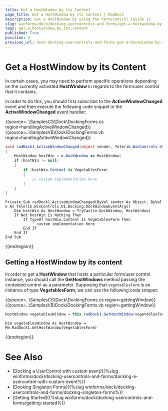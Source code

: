 ```yaml
---
title: Get a HostWindow by its Content
page_title: Get a HostWindow by its Content | RadDock
description: Get a HostWindow by using the form/control inside it.
slug: winforms/dock/docking-usercontrols-and-forms/get-a-hostwindow-by-its-content
tags: get,a,hostwindow,by,its,content
published: True
position: 2
previous_url: dock-docking-usercontrols-and-forms-get-a-hostwindow-by-its-content
---
```


# Get a HostWindow by its Content

In certain cases, you may need to perform specific operations depending on the currently activated **HostWindow** in regards to the form/user control that it contains. 

In order to do this, you should first subscribe to the **ActiveWindowChanged** event and then execute the following code snippet in the **ActiveWindowChanged** event handler: 

{{source=..\SamplesCS\Dock\DockingForms.cs region=handlingActiveWindowChanged}} 
{{source=..\SamplesVB\Dock\DockingForms.vb region=handlingActiveWindowChanged}} 

````C#
void radDock1_ActiveWindowChanged(object sender, Telerik.WinControls.UI.Docking.DockWindowEventArgs e)
{
    HostWindow hostWin = e.DockWindow as HostWindow;
    if (hostWin != null)
    {
        if (hostWin.Content is VegetablesForm)
        {
            // custom implementation here
        }
    }
}

````
````VB.NET
Private Sub radDock1_ActiveWindowChanged(ByVal sender As Object, ByVal e As Telerik.WinControls.UI.Docking.DockWindowEventArgs)
    Dim hostWin As HostWindow = TryCast(e.DockWindow, HostWindow)
    If Not hostWin Is Nothing Then
        If TypeOf hostWin.Content Is VegetablesForm Then
            ' custom implementation here
        End If
    End If
End Sub

````

{{endregion}}  

## Getting a HostWindow by its content

In order to get a **HostWindow** that hosts a particular form/user control instance, you should call the __GetHostWindows__ method passing the contained control as a parameter. Supposing that `vegetablesForm` is an instance of type **VegetablesForm**, we can use the following code snippet: 

{{source=..\SamplesCS\Dock\DockingForms.cs region=gettingWindow}} 
{{source=..\SamplesVB\Dock\DockingForms.vb region=gettingWindow}} 

````C#
HostWindow vegetablesWindow = this.radDock1.GetHostWindow(vegetablesForm);

````
````VB.NET
Dim vegetablesWindow As HostWindow = Me.RadDock1.GetHostWindow(VegetablesForm)

````

{{endregion}} 

# See Also

* [Docking a UserControl with custom event]({%slug winforms/dock/docking-usercontrols-and-forms/docking-a-usercontrol-with-custom-event%})     
* [Docking Singleton Forms]({%slug winforms/dock/docking-usercontrols-and-forms/docking-singleton-forms%})
* [Getting Started]({%slug winforms/dock/docking-usercontrols-and-forms/getting-started%})



